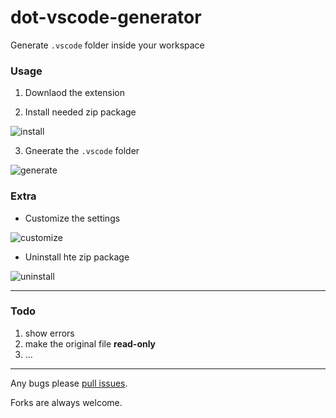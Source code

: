 # dot-vscode-generator

Generate `.vscode` folder inside your workspace

### Usage

1. Downlaod the extension

2. Install needed zip package

 ![install](http://7xk052.com1.z0.glb.clouddn.com/demo_install.gif "")

3. Gneerate the `.vscode` folder

 ![generate](http://7xk052.com1.z0.glb.clouddn.com/demo_generate.gif "")

### Extra

- Customize the settings

 ![customize](http://7xk052.com1.z0.glb.clouddn.com/demo_customize.gif "")

- Uninstall hte zip package

 ![uninstall](http://7xk052.com1.z0.glb.clouddn.com/demo_uninstall.gif "")

---

### Todo

1. show errors
1. make the original file **read-only**
1. ...
---

Any bugs please [pull issues]().

Forks are always welcome.